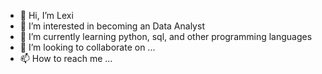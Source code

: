 - 👋 Hi, I’m Lexi 
- 👀 I’m interested in becoming an Data Analyst
- 🌱 I’m currently learning python, sql, and other programming languages
- 💞️ I’m looking to collaborate on ...
- 📫 How to reach me ...

<!---
6AMRUN/6AMRUN is a ✨ special ✨ repository because its `README.md` (this file) appears on your GitHub profile.
You can click the Preview link to take a look at your changes.
--->
